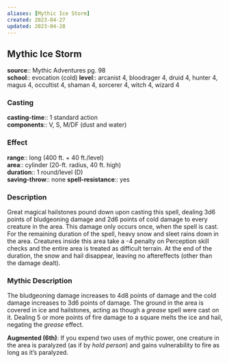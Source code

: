 ```yaml
---
aliases: [Mythic Ice Storm]
created: 2023-04-27
updated: 2023-04-28
---
```


## Mythic Ice Storm

**source**:: Mythic Adventures pg. 98  
**school**:: evocation (cold)
**level**:: arcanist 4, bloodrager 4, druid 4, hunter 4, magus 4, occultist 4, shaman 4, sorcerer 4, witch 4, wizard 4

### Casting

**casting-time**:: 1 standard action  
**components**:: V, S, M/DF (dust and water)

### Effect

**range**:: long (400 ft. + 40 ft./level)  
**area**:: cylinder (20-ft. radius, 40 ft. high)  
**duration**:: 1 round/level (D)  
**saving-throw**:: none
**spell-resistance**:: yes

### Description

Great magical hailstones pound down upon casting this spell, dealing 3d6 points of bludgeoning damage and 2d6 points of cold damage to every creature in the area. This damage only occurs once, when the spell is cast. For the remaining duration of the spell, heavy snow and sleet rains down in the area. Creatures inside this area take a -4 penalty on Perception skill checks and the entire area is treated as difficult terrain. At the end of the duration, the snow and hail disappear, leaving no aftereffects (other than the damage dealt).

### Mythic Description

The bludgeoning damage increases to 4d8 points of damage and the cold damage increases to 3d6 points of damage. The ground in the area is covered in ice and hailstones, acting as though a *grease* spell were cast on it. Dealing 5 or more points of fire damage to a square melts the ice and hail, negating the *grease* effect.  
  
**Augmented (6th)**: If you expend two uses of mythic power, one creature in the area is paralyzed (as if by *hold person*) and gains vulnerability to fire as long as it’s paralyzed.
